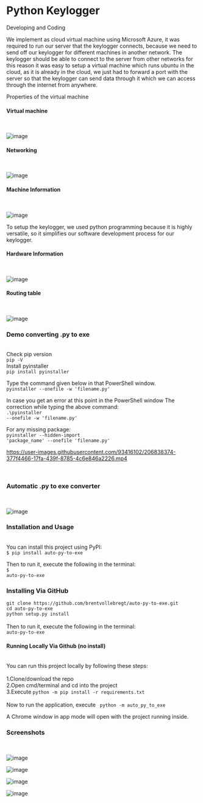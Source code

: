 # Python Keylogger 


Developing and Coding

We implement as cloud virtual machine using Microsoft Azure, it was required to run our server that the keylogger connects, because we need to send off our keylogger for different machines in another network. The keylogger should be able to connect to the server from other networks for this reason it was easy to setup a virtual machine which runs ubuntu in the cloud, as it is already in the cloud, we just had to forward a port with the server so that the keylogger can send data through it which we can access through the internet from anywhere.

Properties of the virtual machine

<h4>Virtual machine</h4>
<br>

![image](https://user-images.githubusercontent.com/78855253/206836508-dfd99182-c2da-4d12-871c-09686beeabef.png)

 
<h4>Networking</h4>
<br>

![image](https://user-images.githubusercontent.com/78855253/206836509-0730870e-0eee-4d59-b81e-97be62e55e08.png)

 
<h4>Machine Information</h4>
<br>

![image](https://user-images.githubusercontent.com/78855253/206836518-b9a43e19-2207-43d3-9b9d-874a228948aa.png) 


To setup the keylogger, we used python programming because it is highly versatile, so it simplifies our software development process for our keylogger.

<h4>Hardware Information</h4>
<br>

![image](https://user-images.githubusercontent.com/78855253/206836520-0278ebff-c079-4936-bd22-0ea35fb376b9.png)
 

<h4>Routing table</h4>
<br>

![image](https://user-images.githubusercontent.com/78855253/206836526-fe4464ad-be2e-4889-87ea-b9967769758b.png)
 
 
<h3>Demo converting .py to exe</h3>
<br>
Check pip version<br>
<code>pip -V</code><br>
Install pyinstaller<br>
<code>pip install pyinstaller</code>

Type the command given below in that PowerShell window.<br>
<code>pyinstaller --onefile -w 'filename.py'</code>

In case you get an error at this point in the PowerShell window
The correction while typing the above command:<br>
<code>.\pyinstaller --onefile -w 'filename.py'</code>

For any missing package:<br>
<code>pyinstaller --hidden-import 'package_name' --onefile 'filename.py'</code>


https://user-images.githubusercontent.com/93416102/206838374-377f4466-17fa-439f-8785-4c6e846a2226.mp4

<br>

<h3>Automatic .py to exe converter</h3>
<br>

![image](https://user-images.githubusercontent.com/93416102/206848798-e6b98323-49b6-46b7-9c09-0b8cbd7331e0.png)



<h3>Installation and Usage</h3>
<br>
You can install this project using PyPI:<br>
<code>$ pip install auto-py-to-exe</code><br>

Then to run it, execute the following in the terminal:<br>
<code>$ auto-py-to-exe</code><br>

<h3>Installing Via GitHub</h3>
<code>git clone https://github.com/brentvollebregt/auto-py-to-exe.git</code><br>
<code>cd auto-py-to-exe</code><br>
<code>python setup.py install</code><br>
<br>
Then to run it, execute the following in the terminal:<br>
<code>auto-py-to-exe</code>

<h4>Running Locally Via Github (no install)</h4><br>
You can run this project locally by following these steps:<br>
<br>
1.Clone/download the repo<br>
2.Open cmd/terminal and cd into the project<br>
3.Execute <code>python -m pip install -r requirements.txt</code><br><br>
Now to run the application, execute <code> python -m auto_py_to_exe</code><br>
 
A Chrome window in app mode will open with the project running inside.

<h3>Screenshots</h3>
<br>

![image](https://user-images.githubusercontent.com/93416102/206849043-9b48dd91-9496-484c-8773-a820523bd272.png)

![image](https://user-images.githubusercontent.com/93416102/206849050-058dbe36-34a7-477e-a350-e4b93b259234.png)

![image](https://user-images.githubusercontent.com/93416102/206849056-0de2493b-d840-489f-bd90-c09528a20eb7.png)

![image](https://user-images.githubusercontent.com/93416102/206849058-00a152b5-68de-45e4-8aad-78126e2a4d25.png)




  
